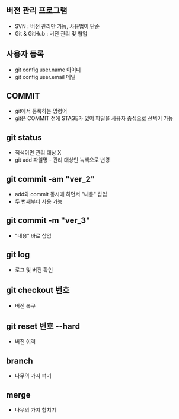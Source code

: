 ## 버전 관리 프로그램
* SVN : 버전 관리만 가능, 사용법이 단순
* Git & GitHub : 버전 관리 및 협업

## 사용자 등록
* git config user.name 아이디
* git config user.email 메일

## COMMIT
* git에서 등록하는 명령어
* git은 COMMIT 전에 STAGE가 있어 파일을 사용자 중심으로 선택이 가능

## git status
* 적색이면 관리 대상 X
* git add 파일명 - 관리 대상인 녹색으로 변경

## git commit -am "ver_2"
* add와 commit 동시에 하면서 "내용" 삽입
* 두 번째부터 사용 가능

## git commit -m "ver_3"
* "내용" 바로 삽입

## git log
* 로그 및 버전 확인

## git checkout 번호
* 버전 복구

## git reset 번호 --hard
* 버전 이력 

## branch
* 나무의 가지 펴기

## merge
* 나무의 가지 합치기 
